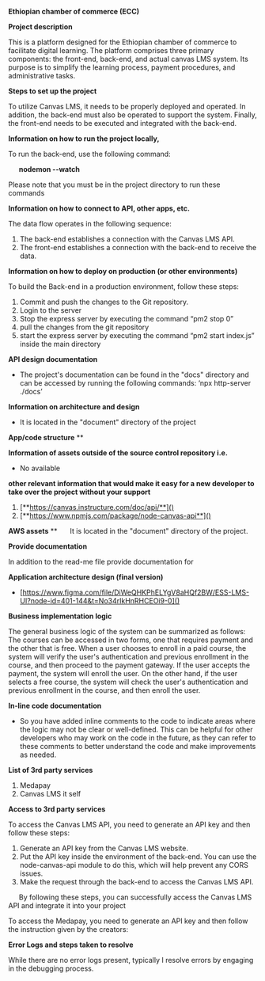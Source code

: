 ﻿

**Ethiopian chamber of commerce (ECC)**

**Project description**

This is a platform designed for the Ethiopian chamber of commerce to facilitate digital learning. The platform comprises three primary components: the front-end, back-end, and actual canvas LMS system. Its purpose is to simplify the learning process, payment procedures, and administrative tasks.

**Steps to set up the project**

To utilize Canvas LMS, it needs to be properly deployed and operated. In addition, the back-end must also be operated to support the system. Finally, the front-end needs to be executed and integrated with the back-end.


**Information on how to run the project locally,**

To run the back-end, use the following command:

`	`**nodemon --watch** 

Please note that you must be in the project directory to run these commands

**Information on how to connect to API, other apps, etc.**

The data flow operates in the following sequence:

1. The back-end establishes a connection with the Canvas LMS API.
1. The front-end establishes a connection with the back-end to receive the data.

**Information on how to deploy on production (or other environments)**

To build the Back-end in a production environment, follow these steps:

1. Commit and push the changes to the Git repository.
1. Login to the server
1. Stop  the express server by executing the command “pm2 stop 0”
1. pull the changes from the git repository
1. start the express server by executing the command “pm2 start index.js” inside the main directory


**API design documentation**

- The project's documentation can be found in the "docs" directory and can be accessed by running the following commands: ‘npx http-server ./docs’

**Information on architecture and design**

- It is located in the "document" directory of the project

**App/code structure**
**

**Information of assets outside of the source control repository i.e.**

- No available 

**other relevant information that would make it easy for a new developer to take over the project without your support**

1. [**https://canvas.instructure.com/doc/api/**]()
1. [**https://www.npmjs.com/package/node-canvas-api**]()


**AWS assets**
**
`	`It is located in the "document" directory of the project.

**Provide documentation**

In addition to the read-me file provide documentation for

**Application architecture design (final version)**

- [https://www.figma.com/file/DiWeQHKPhELYgV8aHQf2BW/ESS-LMS-UI?node-id=401-144&t=No34rIkHnRHCEOi9-0]()

**Business implementation logic**

The general business logic of the system can be summarized as follows: The courses can be accessed in two forms, one that requires payment and the other that is free. When a user chooses to enroll in a paid course, the system will verify the user's authentication and previous enrollment in the course, and then proceed to the payment gateway. If the user accepts the payment, the system will enroll the user. On the other hand, if the user selects a free course, the system will check the user's authentication and previous enrollment in the course, and then enroll the user.


**In-line code documentation**

- So you have added inline comments to the code to indicate areas where the logic may not be clear or well-defined. This can be helpful for other developers who may work on the code in the future, as they can refer to these comments to better understand the code and make improvements as needed.

**List of 3rd party services**

1. Medapay
1. Canvas LMS it self

**Access to 3rd party services**

To access the Canvas LMS API, you need to generate an API key and then follow these steps:

1. Generate an API key from the Canvas LMS website.
1. Put the API key inside the environment of the back-end. You can use the node-canvas-api module to do this, which will help prevent any CORS issues.
1. Make the request through the back-end to access the Canvas LMS API.

`	`By following these steps, you can successfully access the Canvas LMS API and 	integrate it into your project

To access the Medapay, you need to generate an API key and then follow the instruction given by the creators:

**Error Logs and steps taken to resolve**

While there are no error logs present, typically I resolve errors by engaging in the debugging process.
